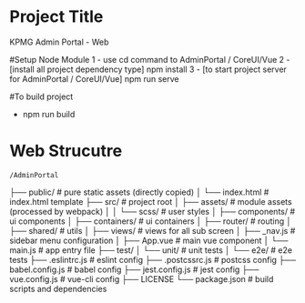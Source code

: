 # Project Title
KPMG Admin Portal - Web

#Setup Node Module
 1 - use cd command to AdminPortal / CoreUI/Vue
 2 - [install all project dependency type] npm install
 3 - [to start project server for AdminPortal / CoreUI/Vue] npm run serve
 
 #To build project
 - npm run build
 

# Web Strucutre
    /AdminPortal
├── public/              # pure static assets (directly copied)
│   └── index.html           # index.html template
├── src/                 # project root
│   ├── assets/                 # module assets (processed by webpack)
│   │   └── scss/               # user styles
│   ├── components/             # ui components
│   ├── containers/             # ui containers
│   ├── router/                 # routing 
│   ├── shared/                 # utils
│   ├── views/                  # views for all sub screen
│   ├── _nav.js                 # sidebar menu configuration
│   ├── App.vue                 # main vue component
│   └── main.js                 # app entry file
├── test/
│   └── unit/            # unit tests
│   └── e2e/             # e2e tests
├── .eslintrc.js         # eslint config
├── .postcssrc.js        # postcss config
├── babel.config.js      # babel config
├── jest.config.js       # jest config
├── vue.config.js        # vue-cli config
├── LICENSE
└── package.json         # build scripts and dependencies
